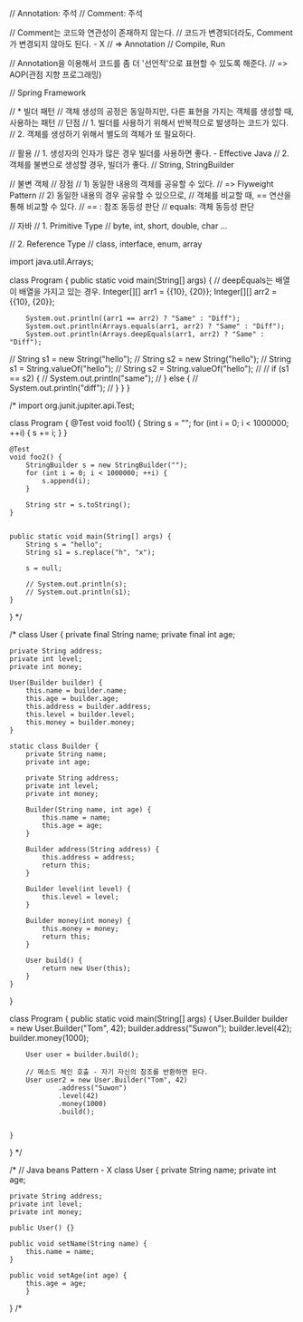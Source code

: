 // Annotation: 주석
// Comment: 주석

// Comment는 코드와 연관성이 존재하지 않는다.
// 코드가 변경되더라도, Comment가 변경되지 않아도 된다. - X
//  => Annotation
//     Compile, Run

// Annotation을 이용해서 코드를 좀 더 '선언적'으로 표현할 수 있도록 해준다.
// => AOP(관점 지향 프로그래밍)

// Spring Framework


// * 빌더 패턴
// 객체 생성의 공정은 동일하지만, 다른 표현을 가지는 객체를 생성할 때, 사용하는 패턴
// 단점
//  1. 빌더를 사용하기 위해서 반복적으로 발생하는 코드가 있다.
//  2. 객체를 생성하기 위해서 별도의 객체가 또 필요하다.

// 활용
//  1. 생성자의 인자가 많은 경우 빌더를 사용하면 좋다. - Effective Java
//  2. 객체를 불변으로 생성할 경우, 빌더가 좋다.
//    String, StringBuilder

// 불변 객체
//  장점
//  1) 동일한 내용의 객체를 공유할 수 있다.
//    => Flyweight Pattern
//  2) 동일한 내용의 경우 공유할 수 있으므로,
//     객체를 비교할 때, == 연산을 통해 비교할 수 있다.
//      == : 참조 동등성 판단
//   equals: 객체 동등성 판단

// 자바
//   1. Primitive Type
//    byte, int, short, double, char ...

//   2. Reference Type
//    class, interface, enum, array


import java.util.Arrays;

class Program {
    public static void main(String[] args) {
        // deepEquals는 배열이 배열을 가지고 있는 경우.
        Integer[][] arr1 = {{10}, {20}};
        Integer[][] arr2 = {{10}, {20}};

        System.out.println((arr1 == arr2) ? "Same" : "Diff");
        System.out.println(Arrays.equals(arr1, arr2) ? "Same" : "Diff");
        System.out.println(Arrays.deepEquals(arr1, arr2) ? "Same" : "Diff");


//        String s1 = new String("hello");
//        String s2 = new String("hello");
//        String s1 = String.valueOf("hello");
//        String s2 = String.valueOf("hello");
//
//        if (s1 == s2) {
//            System.out.println("same");
//        } else {
//            System.out.println("diff");
//        }
    }
}


/*
import org.junit.jupiter.api.Test;

class Program {
    @Test
    void foo1() {
        String s = "";
        for (int i = 0; i < 1000000; ++i) {
            s += i;
        }
    }

    @Test
    void foo2() {
        StringBuilder s = new StringBuilder("");
        for (int i = 0; i < 1000000; ++i) {
            s.append(i);
        }

        String str = s.toString();
    }


    public static void main(String[] args) {
        String s = "hello";
        String s1 = s.replace("h", "x");

        s = null;

        // System.out.println(s);
        // System.out.println(s1);
    }
}
*/

/*
class User {
    private final String name;
    private final int age;

    private String address;
    private int level;
    private int money;

    User(Builder builder) {
        this.name = builder.name;
        this.age = builder.age;
        this.address = builder.address;
        this.level = builder.level;
        this.money = builder.money;
    }

    static class Builder {
        private String name;
        private int age;

        private String address;
        private int level;
        private int money;

        Builder(String name, int age) {
            this.name = name;
            this.age = age;
        }

        Builder address(String address) {
            this.address = address;
            return this;
        }

        Builder level(int level) {
            this.level = level;
        }

        Builder money(int money) {
            this.money = money;
            return this;
        }

        User build() {
            return new User(this);
        }
    }
}

class Program {
    public static void main(String[] args) {
        User.Builder builder = new User.Builder("Tom", 42);
        builder.address("Suwon");
        builder.level(42);
        builder.money(1000);

        User user = builder.build();

        // 메소드 체인 호출 - 자기 자신의 참조를 반환하면 된다.
        User user2 = new User.Builder("Tom", 42)
                .address("Suwon")
                .level(42)
                .money(1000)
                .build();


    }
}
*/

/*
// Java beans Pattern - X
class User {
    private String name;
    private int age;

    private String address;
    private int level;
    private int money;

    public User() {}

    public void setName(String name) {
        this.name = name;
    }

    public void setAge(int age) {
        this.age = age;
		}
}
/*
